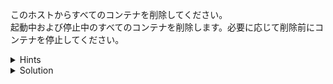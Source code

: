 このホストからすべてのコンテナを削除してください。  
起動中および停止中のすべてのコンテナを削除します。必要に応じて削除前にコンテナを停止してください。

<details>
  <summary>Hints</summary>

コンテナを停止するには `docker container stop \<CONTAINER ID \| CONTAINER NAME\>` コマンドを実行します。  
コンテナを削除するには `docker container rm <CONTAINER ID | CONTAINER NAME>` コマンドを実行します。

</details>

<details>
  <summary>Solution</summary>

すべてのコンテナを一括で停止するには `docker container stop $(docker container ls -aq)`{{execute}} を実行します。  
すべてのコンテナを一括で削除するには `docker container rm $(docker container ls -aq)`{{execute}} コマンドを実行します。

</details>